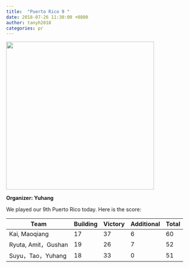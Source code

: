 ```yaml
---
title:  "Puerto Rico 9 "
date: 2018-07-26 11:30:00 +0800
author: tanyh2018
categories: pr
---
```


<a href="/images/pr_20180726.jpg">
<img src="/images/pr_20180726.jpg" width="400"/>
</a>

**Organizer: Yuhang** 

We played our 9th Puerto Rico today. Here is the score: 

| Team                | Building | Victory | Additional | Total |
| --------------------| -------- | ------- | ---------- | ----- |
| Kai, Maoqiang       | 17       | 37      | 6          | 60    |
| Ryuta, Amit，Gushan | 19       | 26      | 7          | 52    |
| Suyu，Tao，Yuhang   | 18       | 33      | 0          | 51    |
 
